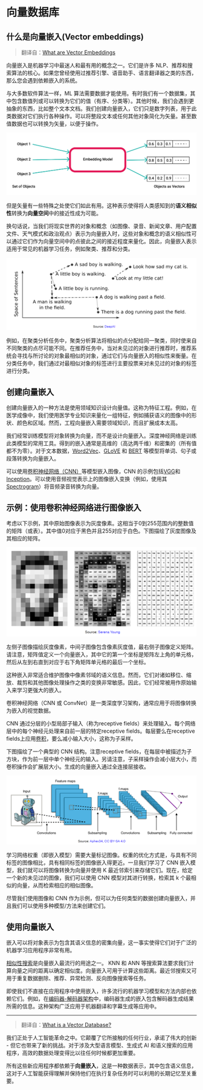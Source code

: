 # 

# 向量数据库



## 什么是向量嵌入(Vector embeddings)

> 翻译自：[What are Vector Embeddings](https://www.pinecone.io/learn/vector-embeddings/)

向量嵌入是机器学习中最迷人和最有用的概念之一。它们是许多 NLP、推荐和搜索算法的核心。如果您曾经使用过推荐引擎、语音助手、语言翻译器之类的东西，那么您会遇到依赖嵌入的系统。

与大多数软件算法一样，ML 算法需要数据才能使用。有时我们有一个数据集，其中包含数值列或可以转换为它们的值（有序、分类等）。其他时候，我们会遇到更抽象的东西，比如整个文本文档。我们创建向量嵌入，它们只是数字列表，用于此类数据对它们执行各种操作。可以将整段文本或任何其他对象简化为矢量。甚至数值数据也可以转换为矢量，以便于操作。

![image-20230925195209771](./向量数据库.assets/image-20230925195209771.png)

但是矢量有一些特殊之处使它们如此有用。这种表示使得将人类感知到的**语义相似性**转换为**向量空间**中的接近性成为可能。

换句话说，当我们将现实世界的对象和概念（如图像、录音、新闻文章、用户配置文件、天气模式和政治观点）表示为向量嵌入时，这些对象和概念的语义相似性可以通过它们作为向量空间中的点彼此之间的接近程度来量化。因此，向量嵌入表示适用于常见的机器学习任务，例如聚类、推荐和分类。

![image-20230925201925363](./向量数据库.assets/image-20230925201925363.png)

例如，在聚类分析任务中，聚类分析算法将相似的点分配给同一聚类，同时使来自不同聚类的点尽可能不同。在推荐任务中，当对未见过的对象进行推荐时，推荐系统会寻找与所讨论的对象最相似的对象，通过它们与向量嵌入的相似性来衡量。在分类任务中，我们通过对最相似对象的标签进行主要投票来对未见过的对象的标签进行分类。

## 创建向量嵌入

创建向量嵌入的一种方法是使用领域知识设计向量值。这称为特征工程。例如，在医学成像中，我们使用医学专业知识来量化一组特征，例如捕获语义的图像中的形状、颜色和区域。然而，工程向量嵌入需要领域知识，而且扩展成本太高。

我们经常训练模型将对象转换为向量，而不是设计向量嵌入。深度神经网络是训练此类模型的常用工具。得到的嵌入通常是高维的（高达两千维）和密集的（所有值都不为零）。对于文本数据，[Word2Vec](https://en.wikipedia.org/wiki/Word2vec)、[GLoVE](https://en.wikipedia.org/wiki/GloVe_(machine_learning)) 和 [BERT](https://en.wikipedia.org/wiki/BERT_(language_model)) 等模型将单词、句子或段落转换为向量嵌入。

可以使用[卷积神经网络（CNN）](https://en.wikipedia.org/wiki/Convolutional_neural_network)等模型嵌入图像，CNN 的示例包括[VGG](https://arxiv.org/abs/1409.1556)和 [Inception](https://arxiv.org/abs/1409.4842)。可以使用音频视觉表示上的图像嵌入变换（例如，使用其[Spectrogram](https://en.wikipedia.org/wiki/Spectrogram)）将音频录音转换为向量。

## 示例：使用卷积神经网络进行图像嵌入

考虑以下示例，其中原始图像表示为灰度像素。这相当于0到255范围内的整数值的矩阵（或表）。其中值0对应于黑色并且255对应于白色。下图描绘了灰度图像及其相应的矩阵。

![image-20230925202245724](./向量数据库.assets/image-20230925202245724.png)

左侧子图像描绘灰度像素，中间子图像包含像素灰度值，最右侧子图像定义矩阵。请注意，矩阵值定义一个向量嵌入，其中它的第一个坐标是矩阵左上角的单元格，然后从左到右直到对应于右下角矩阵单元格的最后一个坐标。

这种嵌入非常适合维护图像中像素邻域的语义信息。然而，它们对诸如移位、缩放、裁剪和其他图像处理操作之类的变换非常敏感。因此，它们经常被用作原始输入来学习更强大的嵌入。

卷积神经网络（CNN 或 ConvNet）是一类深度学习架构，通常应用于将图像转换为嵌入的视觉数据。

CNN 通过分层的小型局部子输入（称为receptive fields）来处理输入。每个网络层中的每个神经元处理来自前一层的特定receptive fields。每层要么在receptive fields上应用[卷积](https://en.wikipedia.org/wiki/Convolution)，要么减小输入大小，这称为子采样。

下图描绘了一个典型的 CNN 结构。注意receptive fields，在每层中被描述为子方块，作为前一层中单个神经元的输入。另请注意，子采样操作会减小层大小，而卷积操作会扩展层大小。生成的向量嵌入通过全连接层接收。

![image-20230925203103050](./向量数据库.assets/image-20230925203103050.png)

学习网络权重（即嵌入模型）需要大量标记图像。权重的优化方式是，与具有不同标签的图像相比，具有相同标签的图像嵌入得更近。一旦我们学习了 CNN 嵌入模型，我们就可以将图像转换为向量并使用 K 最近邻索引来存储它们。现在，给定一个新的未见过的图像，我们可以使用 CNN 模型对其进行转换，检索其 k 个最相似的向量，从而检索相应的相似图像。

尽管我们使用图像和 CNN 作为示例，但可以为任何类型的数据创建向量嵌入，并且我们可以使用多种模型/方法来创建它们。

## 使用向量嵌入

嵌入可以将对象表示为包含其语义信息的密集向量，这一事实使得它们对于广泛的机器学习应用程序非常有用。

[相似性搜索](https://www.pinecone.io/learn/what-is-similarity-search/)是向量嵌入最流行的用途之一。 KNN 和 ANN 等搜索算法要求我们计算向量之间的距离以确定相似度。向量嵌入可用于计算这些距离。最近邻搜索又可用于重复数据删除、推荐、异常检测、反向图像搜索等任务。

即使我们不直接在应用程序中使用嵌入，许多流行的机器学习模型和方法内部也依赖它们。例如，在[编码器-解码器架构](https://towardsdatascience.com/understanding-encoder-decoder-sequence-to-sequence-model-679e04af4346)中，编码器生成的嵌入包含解码器生成结果所需的信息。这种架构广泛应用于机器翻译和字幕生成等应用中。



---







> 翻译自：[What is a Vector Database?](https://www.pinecone.io/learn/vector-database/)

我们正处于人工智能革命之中。它颠覆了它所接触的任何行业，承诺了伟大的创新 - 但它也带来了新的挑战。对于涉及大型语言模型、生成式 AI 和语义搜索的应用程序，高效的数据处理变得比以往任何时候都更加重要。

所有这些新应用程序都依赖于**向量嵌入**，这是一种数据表示，其中包含语义信息，这对于人工智能获得理解并保持他们在执行复杂任务时可以利用的长期记忆至关重要。

